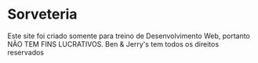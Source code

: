 # Sorveteria
Este site foi criado somente para treino de Desenvolvimento Web, portanto NÃO TEM FINS LUCRATIVOS. Ben &amp; Jerry's tem todos os direitos reservados
